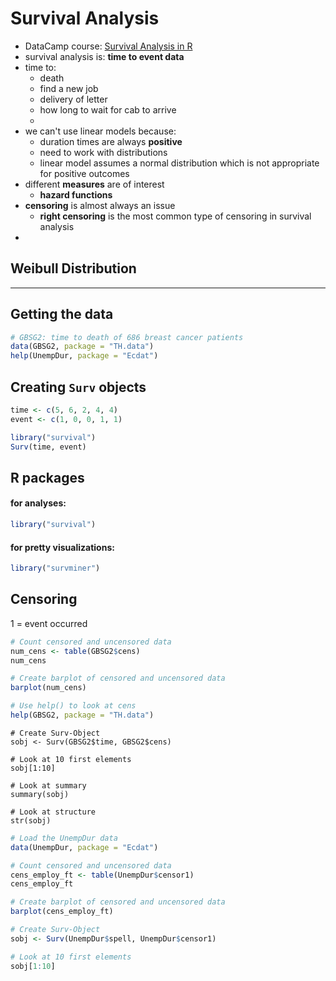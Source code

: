 # Survival Analysis

- DataCamp course:  [Survival Analysis in R](https://www.datacamp.com/courses/survival-analysis-in-r)
- survival analysis is:  **time to event data**
- time to:
  - death
  - find a new job
  - delivery of letter
  - how long to wait for cab to arrive
  - 
- we can't use linear models because:
  - duration times are always **positive**
  - need to work with distributions 
  - linear model assumes a normal distribution which is not appropriate for positive outcomes
- different **measures** are of interest
  - **hazard functions**
- **censoring** is almost always an issue
  - **right censoring** is the most common type of censoring in survival analysis
- 
  
## Weibull Distribution

  
---

## Getting the data

```r
# GBSG2: time to death of 686 breast cancer patients
data(GBSG2, package = "TH.data")
help(UnempDur, package = "Ecdat")
```

## Creating `Surv` objects
```r
time <- c(5, 6, 2, 4, 4)
event <- c(1, 0, 0, 1, 1)

library("survival")
Surv(time, event)
```

## R packages

#### for analyses:
```r
library("survival")
```

#### for pretty visualizations:
```r
library("survminer")
```


## Censoring
1 = event occurred  

```r
# Count censored and uncensored data
num_cens <- table(GBSG2$cens)
num_cens

# Create barplot of censored and uncensored data
barplot(num_cens)

# Use help() to look at cens
help(GBSG2, package = "TH.data")
```

```
# Create Surv-Object
sobj <- Surv(GBSG2$time, GBSG2$cens)

# Look at 10 first elements
sobj[1:10]

# Look at summary
summary(sobj)

# Look at structure
str(sobj)
```

```r
# Load the UnempDur data
data(UnempDur, package = "Ecdat")

# Count censored and uncensored data
cens_employ_ft <- table(UnempDur$censor1)
cens_employ_ft

# Create barplot of censored and uncensored data
barplot(cens_employ_ft)

# Create Surv-Object
sobj <- Surv(UnempDur$spell, UnempDur$censor1)

# Look at 10 first elements
sobj[1:10]
```



